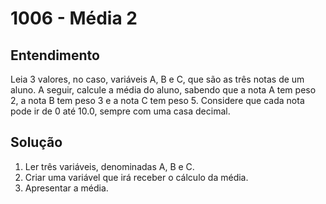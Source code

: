 # 1006 - Média 2

## Entendimento

Leia 3 valores, no caso, variáveis A, B e C, que são as três notas de um aluno. A seguir, calcule a média do aluno, sabendo que a nota A tem peso 2, a nota B tem peso 3 e a nota C tem peso 5. Considere que cada nota pode ir de 0 até 10.0, sempre com uma casa decimal.

## Solução

1. Ler três variáveis, denominadas A, B e C.
2. Criar uma variável que irá receber o cálculo da média.
3. Apresentar a média.
